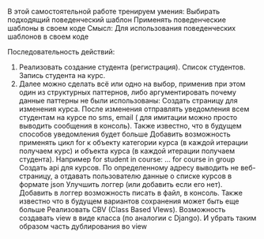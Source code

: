 В этой самостоятельной работе тренируем умения:
Выбирать подходящий поведенческий шаблон Применять поведенческие шаблоны в своем коде Смысл:
Для использования поведенческих шаблонов в своем коде

Последовательность действий:

1. Реализовать создание студента (регистрация). Список студентов. Запись студента на курс.
2. Далее можно сделать всё или одно на выбор, применив при этом один из структурных паттернов, либо аргументировать
   почему данные паттерны не были использованы:
   Создать страницу для изменения курса. После изменения отправлять уведомления всем студентам на курсе по sms, email (
   для имитации можно просто выводить сообщения в консоль). Также известно, что в будущем способов уведомления будет
   больше Добавить возможность применять цикл for к объекту категории курса (в каждой итерации получаем курс) и объекта
   курса (в каждой итерации получаем студента). Например for student in course: … for course in group Создать api для
   курсов. По определенному адресу выводить не веб-страницу, а отдавать пользователю данные о списке курсов в формате
   json Улучшить логгер (или добавить если его нет). Добавить в логгер возможность писать в файл, в консоль. Также
   известно что в будущем вариантов сохранения может быть еще больше Реализовать CBV (Class Based VIews). Возможность
   создавать view в виде класса (по аналогии с Django). И убрать таким образом часть дублирования во view